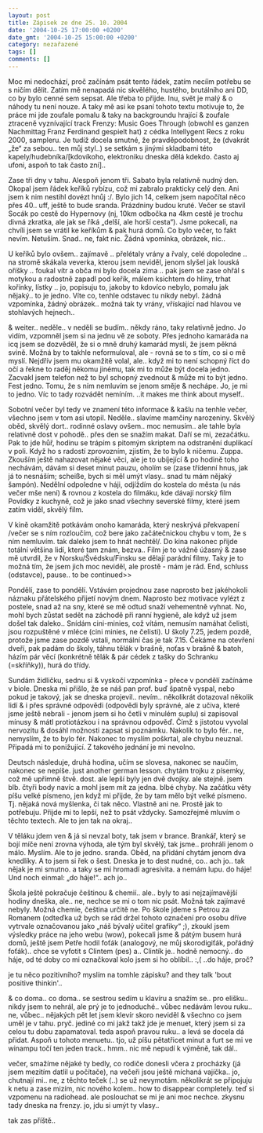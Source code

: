 ```yaml
---
layout: post
title: Zápisek ze dne 25. 10. 2004
date: '2004-10-25 17:00:00 +0200'
date_gmt: '2004-10-25 15:00:00 +0200'
category: nezařazené
tags: []
comments: []
---
```

<p>Moc mi nedochází, proč začínám psát tento řádek, zatím necíím potřebu se s ničím dělit. Zatím mě nenapadá  nic skvělého, hustého, brutálního ani DD, co by bylo cenné sem sepsat. Ale třeba to přijde. Inu, svět je malý  &amp; o náhody tu není nouze. A taky mě asi ke psaní tohoto textu motivuje to, že práce mi jde zoufale  pomalu &amp; taky na backgroundu hrající &amp; zoufale ztraceně vyznívající track Frenzy: Music Goes Through (obwohl es  ganzen Nachmittag Franz Ferdinand gespielt hat) z cédka Intellygent Recs z roku 2000, sampleru. Je tudíž  docela smutné, že pravděpodobnost, že (dvakrát &bdquo;že&ldquo; za sebou.. ten můj styl..) se setkám s jinými skladbami této  kapely/hudebníka/[kdovíkoho, elektroniku dneska dělá kdekdo. často aj ufoni, aspoň to tak často zní]..</p>
<p>Zase tři dny v tahu. Alespoň jenom tři. Sabato byla relativně nudný den. Okopal jsem řádek keříků  rybízu, což mi zabralo prakticky celý den. Ani jsem k nim nestihl dovézt hnůj :/. Bylo jich 14, celkem jsem  napočítal něco přes 40.. uff, ještě to bude sranda. Prázdniny budou kruté. Večer se stavil Socák po cestě  do Hypernovy (nj, 10km odbočka na 4km cestě je trochu divná zkratka, ale jak se říká &bdquo;delší, ale horší  cesta&ldquo;). Jsme pokecali, na chvíli jsem se vrátil ke keříkům &amp; pak hurá domů. Co bylo večer, to fakt nevím.  Netuším. Snad.. ne, fakt nic. Žádná vpomínka, obrázek, nic..</p>
<p>U keříků bylo ovšem.. zajímavě .. přelétaly vrány a řvaly, celé dopoledne .. na stromě skákala veverka, kterou jsem  neviděl, jenom slyšel jak louská oříšky .. foukal vítr a obča mi bylo docela zima .. pak jsem se zase ohřál s motykou  a radostně zapadl pod keřík, málem ksichtem do hlíny, trhat kořínky, lístky .. jo, popisuju to, jakoby to kdovíco  nebylo, pomalu jak nějaký.. to je jedno. Víte co, tenhle odstavec tu nikdy nebyl. žádná vzpomínka, žádný obrázek..  možná tak ty vrány, vřískající nad hlavou ve stohlavých hejnech..</p>
<p>&amp; weiter.. neděle.. v neděli se budím.. někdy ráno, taky relativně jedno. Jo vidím, vzpomněl jsem si na jednu  vě ze soboty. Přes jednoho kamaráda na icq jsem se dozvěděl, že si o mně druhý kamarád myslí, že jsem pěkná svině.  Možná by to takhle neformuloval, ale - rovná se to s tím, co si o mě myslí. Nejdřív jsem mu okamžitě volal, ale..  když mi to není schopný říct do očí a řekne to raděj někomu jinému, tak mi to může být docela jedno. Zacvakl jsem  telefon než to byl schopný zvednout &amp; může mi to být jedno. Fest jedno. Tomu, že s ním nemluvím se jenom směje  &amp; nechápe. Jo, je mi to jedno. Víc to tady rozvádět nemíním. ..it makes me think about myself..</p>
<p>Sobotní večer byl tedy ve znamení této informace &amp; kašlu na tenhle večer, všechno jsem v tom asi utopil.  Neděle.. slavíme mamčiny narozeniny. Skvělý oběd, skvělý dort.. rodinné oslavy ovšem.. moc nemusím.. ale tahle  byla relativně dost v pohodě..  přes den se snažím makat. Daří se mi, zezačátku. Pak to jde hůř, hodinu se trápím s pitomým skriptem na  odstranění duplikací v poli. Když ho s radostí zprovozním, zjistím, že to bylo k ničemu. Zuppa. Zkouším ještě  nahazovat nějaké věci, ale je to ubíjející &amp; po hodině toho nechávám, dávám si deset minut pauzu, oholím se  (zase třídenní hnus, jak já to nesnáším; scheiße, bych si měl umýt vlasy.. snad tu mám nějaký šampón). Nedělní odpoledne  v háji, odjíždím do kostela do města (u nás večer mše není) &amp; rovnou z kostela do filmáku, kde dávají  norský film Povídky z kuchyně, což je jako snad všechny severské filmy, které jsem zatím viděl, skvělý film.</p>
<p>V kině okamžitě potkávám onoho kamaráda, který neskrývá překvapení /večer se s ním rozloučím, což bere jako  začátečnickou chybu v tom, že s ním nemluvím. tak daleko jsem to hnát nechtěl/. Do kina nakonec přijde totální  většina lidí, které tam znám, bezva.. Film je to vážně úžasný &amp; zase mě utvrdil, že v Norsku/Švédsku/Finsku  se dělají parádní filmy. Taky je to možná tím, že jsem jich moc neviděl, ale prostě - mám je rád. End, schluss (odstavce),  pause.. to be continued&gt;&gt;</p>
<p>Pondělí, zase to pondělí. Vstávám projednou zase naprosto bez jakéhokoli náznaku přátelského přijetí novým  dnem. Naprosto bez motivace vylézt z postele, snad až na sny, které se mě odtud snaží vehementně vyhnat.  No, mohl bych zůstat sedět na záchodě při ranní hygieně, ale když už jsem došel tak daleko.. Snídám cini-minies,  což vítám, nemusím namáhat čelisti, jsou rozpuštěné v mléce (cini minies, ne čelisti). U školy 7.25, jedem pozdě, protože jsme zase  pozdě vstali, normální čas je tak 7.15. Čekáme na otevření dveří, pak padám do školy, táhnu tělák v brašně,  noťas v brašně &amp; batoh, házím pár věcí (konkrétně tělák &amp; pár cédek z tašky do Schranku (=skříňky)),  hurá do třídy.</p>
<p>Sundám židličku, sednu si &amp; vyskočí vzpomínka - přece v pondělí začínáme v biole. Dneska mi přišlo,  že se náš pan prof. buď špatně vyspal, nebo pokud je takový, jak se dneska projevil.. nevím.. několikrát  dotazoval několik lidí &amp; i přes správné odpovědi (odpovědi byly správné, ale z učiva, které jsme ještě  nebrali - jenom jsem si ho četli v minulém suplu) si zapisoval mínusy &amp; mátl protiotázkou i na správnou odpověď.  Čímž s jistotou vyvolal nervozitu &amp; dosáhl možnosti zapsat si poznámku. Nakolik to bylo fér.. ne, nemyslím,  že to bylo fér. Nakonec to myslím poškrtal, ale chybu neuznal. Připadá mi to ponižující. Z takového jednání je mi  nevolno.</p>
<p>Deutsch následuje, druhá hodina, učím se slovesa, nakonec se naučím, nakonec se nepíše. just another german lesson.  chytám trojku z písemky, což mě upřímně štvě. dost. ale lepší byly jen dvě dvojky. ale stejně. jsem blb. čtyři body  navíc a mohl jsem mít za jedna. blbé chyby. Na začátku věty píšu velké písmeno, jen když mi přijde, že by tam  mělo být velké písmeno. Tj. nějaká nová myšlenka, či tak něco. Vlastně ani ne. Prostě jak to potřebuju.  Přijde mi to lepší, než to psát vždycky. Samozřejmě mluvím o těchto textech. Ale to jen tak na okraj..</p>
<p>V těláku jdem ven &amp; já si nevzal boty, tak jsem v brance. Brankář, který se bojí míče není zrovna výhoda,  ale tým byl skvělý, tak jsme.. prohráli jenom o málo. Myslím. Ale to je jedno. sranda. Oběd, na přidání chytám jenom  dva knedlíky. A to jsem si řek o šest. Dneska je to dest nudné, co.. ach jo.. tak nějak je mi smutno. a taky se  mi hromadí agresivita. a nemám lupu. do háje! Und noch einmal: &bdquo;do háje!&ldquo;.. ach jo..</p>
<p>Škola ještě pokračuje češtinou &amp; chemií.. ale.. byly to asi nejzajímavější hodiny dneška, ale.. ne, nechce  se mi o tom nic psát. Možná tak zajímavé nebyly. Možná chemie, čeština určitě ne. Po škole jdeme s Petrou  za Romanem (odteďka už bych se rád držel tohoto označení pro osobu dříve vytrvale označovanou jako &bdquo;náš  bývalý učitel grafiky&ldquo; ;), zkoukl jsem výsledky práce na jeho webu (wow), pokecali jsme &amp; pátým busem  hurá domů, ještě jsem Petře hodil foťák (analogový, ne můj skorodigiťák, pořádný foťák).. chce se vyfotit  s Clintem (pes) a.. Clintík je.. hodně nemocný.. do háje, od té doby co mi označkoval kolo jsem si ho oblíbil.. :,(  ..do háje, proč?</p>
<p>je tu něco pozitivního? myslím na tomhle zápisku? and they talk 'bout positive thinkin'..</p>
<p>&amp; co doma.. co doma.. se sestrou sedím u klavíru a snažím se.. pro elišku.. nikdy jsem to nehrál, ale  prý je to jednoduché.. vůbec nedávám levou ruku.. ne, vůbec.. nějakých pět let jsem klevír skoro neviděl &amp;  všechno co jsem uměl je v tahu. pryč. jediné co mi jakž takž jde je menuet, který jsem si za celou tu dobu  zapamatoval. teda aspoň pravou ruku.. a levá se docela dá přidat. Aspoň u tohoto menuetu.. tjo, už píšu pětatřicet minut  a furt se mi ve winampu točí ten jeden track.. hmm.. nic mě nepudí k výměně, tak dál..</p>
<p>večer, smažíme nějaké ty bedly, co rodiče donesli včera z procházky (já jsem mezitím datlil u počítače),  na večeři jsou ještě míchaná vajíčka.. jo, chutnají mi.. ne, z těchto teček (..) se už nevymotám. několikrát se připojuju  k netu a zase mizím, nic nového kolem.. how to disappear completely. teď si vzpomenu na radiohead. ale poslouchat  se mi je ani moc nechce. zkysnu tady dneska na frenzy. jo, jdu si umýt ty vlasy..</p>
<p>tak zas příště..</p>
